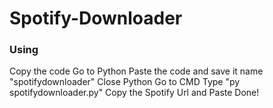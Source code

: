 # Spotify-Downloader


### Using ###
Copy the code
Go to Python
Paste the code and save it name "spotifydownloader"
Close Python
Go to CMD
Type "py spotifydownloader.py"
Copy the Spotify Url and Paste
Done!

